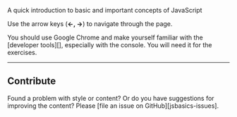A quick introduction to basic and important concepts of JavaScript

Use the arrow keys (**←, →**) to navigate through the page.

You should use Google Chrome and make yourself familiar with the \[developer tools\]\[\], especially with the console. You will need it for the exercises.

------------------------------------------------------------------------

Contribute
----------

Found a problem with style or content? Or do you have suggestions for improving the content? Please \[file an issue on GitHub\]\[jsbasics-issues\].
